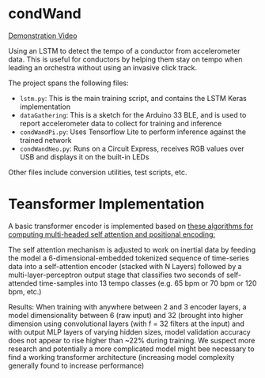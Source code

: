 # condWand
[Demonstration Video](https://youtu.be/uQUrC3XMN-k)

Using an LSTM to detect the tempo of a conductor from accelerometer data. This is useful for conductors by helping them stay on tempo when leading an orchestra without using an invasive click track.

The project spans the following files:
* `lstm.py`: This is the main training script, and contains the LSTM Keras implementation
* `dataGathering`: This is a sketch for the Arduino 33 BLE, and is used to report accelerometer data to collect for training and inference
* `condWandPi.py`: Uses Tensorflow Lite to perform inference against the trained network
* `condWandNeo.py`: Runs on a Circuit Express, receives RGB values over USB and displays it on the built-in LEDs

Other files include conversion utilities, test scripts, etc.

# Teansformer Implementation
 
 A basic transformer encoder is implemented based on [these algorithms for computing multi-headed self attention and positional encoding:](https://www.kaggle.com/code/arunprathap/transformer-encoder-implementation/notebook)

The self attention mechanism is adjusted to work on inertial data by feeding the model a 6-dimensional-embedded tokenized sequence of time-series data into a self-attention encoder (stacked with N Layers) followed by a multi-layer-perceptron output stage that classifies two seconds of self-attended time-samples into 13 tempo classes (e.g. 65 bpm or 70 bpm or 120 bpm, etc.)

Results:
When training with anywhere between 2 and 3 encoder layers, a model dimensionality between 6 (raw input) and 32 (brought into higher dimension using convolutional layers (with f = 32 filters at the input) and with output MLP layers of varying hidden sizes, model validation accuracy does not appear to rise higher than ~22% during training. We suspect more research and potentially a more complicated model might bee necessary to find a working transformer architecture (increasing model complexity generally found to increase performance)
